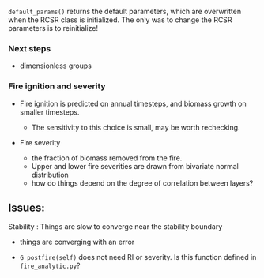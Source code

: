 `default_params()` returns the default parameters, which are overwritten when the RCSR class is initialized.
The only was to change the RCSR parameters is to reinitialize!  



###  Next steps

-  dimensionless groups

### Fire ignition and severity

- Fire ignition is predicted on annual timesteps, and
biomass growth on smaller timesteps.  
  - The sensitivity to this choice is small, may be worth rechecking.


- Fire severity
   -  the fraction of biomass removed from the fire.
   - Upper and lower fire severities are drawn from bivariate normal distribution
   - how do things depend on the degree of correlation between layers?


## Issues:
Stability : Things are slow to converge near the stability boundary
 -  things are converging with an error

-  `G_postfire(self)` does not need RI or severity.
 Is this function defined in `fire_analytic.py`?
